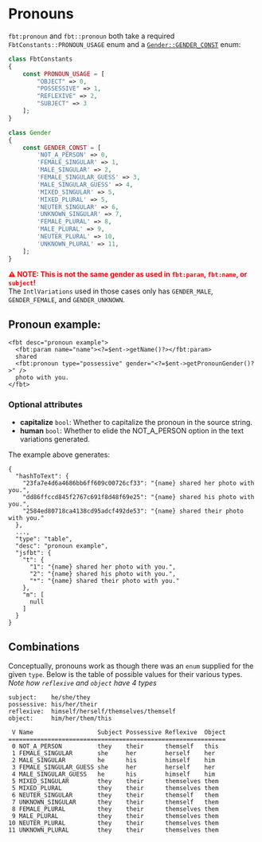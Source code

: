 # Pronouns

`fbt:pronoun` and `fbt::pronoun` both take a required `FbtConstants::PRONOUN_USAGE` enum and a [`Gender::GENDER_CONST`](https://github.com/richardDobron/fbt/blob/main/src/fbt/Runtime/Gender.php) enum:
```php
class FbtConstants
{
    const PRONOUN_USAGE = [
        "OBJECT" => 0,
        "POSSESSIVE" => 1,
        "REFLEXIVE" => 2,
        "SUBJECT" => 3
    ];
}

class Gender
{
    const GENDER_CONST = [
        'NOT_A_PERSON' => 0,
        'FEMALE_SINGULAR' => 1,
        'MALE_SINGULAR' => 2,
        'FEMALE_SINGULAR_GUESS' => 3,
        'MALE_SINGULAR_GUESS' => 4,
        'MIXED_SINGULAR' => 5,
        'MIXED_PLURAL' => 5,
        'NEUTER_SINGULAR' => 6,
        'UNKNOWN_SINGULAR' => 7,
        'FEMALE_PLURAL' => 8,
        'MALE_PLURAL' => 9,
        'NEUTER_PLURAL' => 10,
        'UNKNOWN_PLURAL' => 11,
    ];
}
```

**<span style="color:red">⚠️ NOTE: This is not the same gender as used in `fbt:param`, `fbt:name`, or `subject`!</span>**<br/>
The `IntlVariations` used in those cases only has `GENDER_MALE`, `GENDER_FEMALE`, and `GENDER_UNKNOWN`.


## Pronoun example:

```
<fbt desc="pronoun example">
  <fbt:param name="name"><?=$ent->getName()?></fbt:param>
  shared
  <fbt:pronoun type="possessive" gender="<?=$ent->getPronounGender()?>" />
  photo with you.
</fbt>
```

### Optional attributes
* **capitalize** `bool`: Whether to capitalize the pronoun in the source string.
* **human** `bool`: Whether to elide the NOT_A_PERSON option in the text variations generated.

The example above generates:
```
{
  "hashToText": {
    "23fa7e4d6a4686bb6ff609c00726cf33": "{name} shared her photo with you.",
    "dd86ffccd845f2767c691f8d48f69e25": "{name} shared his photo with you.",
    "2584ed80718ca4138cd95adcf492de53": "{name} shared their photo with you."
  },
  ...,
  "type": "table",
  "desc": "pronoun example",
  "jsfbt": {
    "t": {
      "1": "{name} shared her photo with you.",
      "2": "{name} shared his photo with you.",
      "*": "{name} shared their photo with you."
    },
    "m": [
      null
    ]
  }
}
```

## Combinations
Conceptually, pronouns work as though there was an `enum` supplied for the given `type`.
Below is the table of possible values for their various types.
*Note how `reflexive` and `object` have 4 types*

    subject:    he/she/they
    possessive: his/her/their
    reflexive:  himself/herself/themselves/themself
    object:     him/her/them/this

     V Name                  Subject Possessive Reflexive  Object
    =============================================================
     0 NOT_A_PERSON          they    their      themself   this
     1 FEMALE_SINGULAR       she     her        herself    her
     2 MALE_SINGULAR         he      his        himself    him
     3 FEMALE_SINGULAR_GUESS she     her        herself    her
     4 MALE_SINGULAR_GUESS   he      his        himself    him
     5 MIXED_SINGULAR        they    their      themselves them
     5 MIXED_PLURAL          they    their      themselves them
     6 NEUTER_SINGULAR       they    their      themself   them
     7 UNKNOWN_SINGULAR      they    their      themself   them
     8 FEMALE_PLURAL         they    their      themselves them
     9 MALE_PLURAL           they    their      themselves them
    10 NEUTER_PLURAL         they    their      themselves them
    11 UNKNOWN_PLURAL        they    their      themselves them
